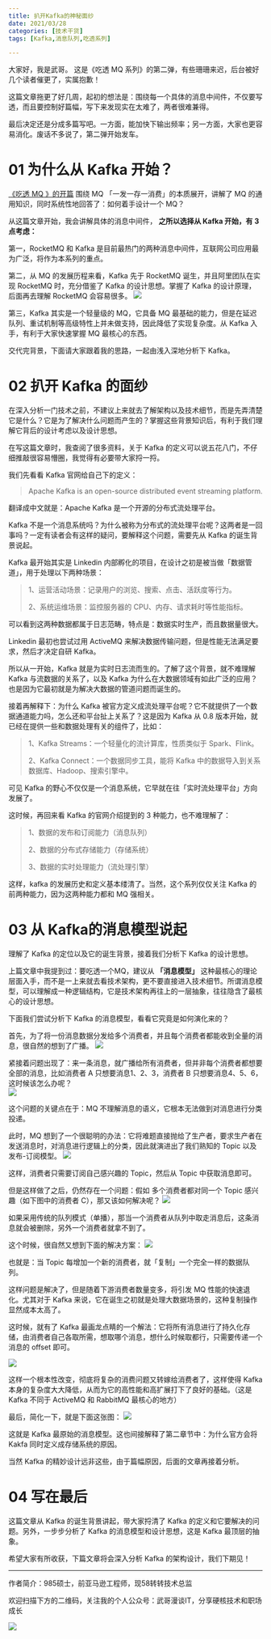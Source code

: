 ```yaml
---
title: 扒开Kafka的神秘面纱
date: 2021/03/28
categories: [技术干货]
tags: [Kafka,消息队列,吃透系列]

---
```


大家好，我是武哥。 这是《吃透 MQ 系列》的第二弹，有些珊珊来迟，后台被好几个读者催更了，实属抱歉！

这篇文章拖更了好几周，起初的想法是：围绕每一个具体的消息中间件，不仅要写透，而且要控制好篇幅，写下来发现实在太难了，两者很难兼得。

最后决定还是分成多篇写吧。一方面，能加快下输出频率；另一方面，大家也更容易消化。废话不多说了，第二弹开始发车。

<!-- more -->

# 01 为什么从 Kafka 开始？  

[《吃透 MQ 》的开篇](http://mp.weixin.qq.com/s?__biz=MzU2MTM4NDAwMw==&mid=2247488812&idx=1&sn=1e23afce50441bcf594c001f0965306b&chksm=fc78ca00cb0f4316e4c8583b84556c62574b50adaa8511d932459396944e9babeee9d141086b&scene=21#wechat_redirect)  围绕 MQ 「一发一存一消费」的本质展开，讲解了 MQ 的通用知识，同时系统性地回答了：如何着手设计一个 MQ？

从这篇文章开始，我会讲解具体的消息中间件， **之所以选择从 Kafka 开始，有 3 点考虑：**

第一，RocketMQ 和 Kafka 是目前最热门的两种消息中间件，互联网公司应用最为广泛，将作为本系列的重点。

第二，从 MQ 的发展历程来看，Kafka 先于 RocketMQ 诞生，并且阿里团队在实现 RocketMQ 时，充分借鉴了 Kafka 的设计思想。掌握了 Kafka 的设计原理，后面再去理解 RocketMQ 会容易很多。
![](https://oscimg.oschina.net/oscnet/f0b23603-839b-4f10-b5ec-b672240fbe07.png)

第三，Kafka 其实是一个轻量级的 MQ，它具备 MQ 最基础的能力，但是在延迟队列、重试机制等高级特性上并未做支持，因此降低了实现复杂度。从 Kafka 入手，有利于大家快速掌握 MQ 最核心的东西。  

交代完背景，下面请大家跟着我的思路，一起由浅入深地分析下 Kafka。

# 02 扒开 Kafka 的面纱  

在深入分析一门技术之前，不建议上来就去了解架构以及技术细节，而是先弄清楚它是什么？它是为了解决什么问题而产生的？掌握这些背景知识后，有利于我们理解它背后的设计考虑以及设计思想。

在写这篇文章时，我查阅了很多资料，关于 Kafka 的定义可以说五花八门，不仔细推敲很容易懵圈，我觉得有必要带大家捋一捋。

我们先看看 Kafka 官网给自己下的定义：

> Apache Kafka is an open-source distributed event streaming platform.

翻译成中文就是：Apache Kafka 是一个开源的分布式流处理平台。

Kafka 不是一个消息系统吗？为什么被称为分布式的流处理平台呢？这两者是一回事吗？一定有读者会有这样的疑问，要解释这个问题，需要先从 Kafka 的诞生背景说起。

Kafka 最开始其实是 Linkedin 内部孵化的项目，在设计之初是被当做「数据管道」，用于处理以下两种场景：

> 1、运营活动场景：记录用户的浏览、搜索、点击、活跃度等行为。
> 
> 2、系统运维场景：监控服务器的 CPU、内存、请求耗时等性能指标。

可以看到这两种数据都属于日志范畴，特点是：数据实时生产，而且数据量很大。

Linkedin 最初也尝试过用 ActiveMQ 来解决数据传输问题，但是性能无法满足要求，然后才决定自研 Kafka。

所以从一开始，Kafka 就是为实时日志流而生的。了解了这个背景，就不难理解 Kafka 与流数据的关系了，以及 Kafka 为什么在大数据领域有如此广泛的应用？也是因为它最初就是为解决大数据的管道问题而诞生的。

接着再解释下：为什么 Kafka 被官方定义成流处理平台呢？它不就提供了一个数据通道能力吗，怎么还和平台扯上关系了？这是因为 Kafka 从 0.8 版本开始，就已经在提供一些和数据处理有关的组件了，比如：

> 1、Kafka Streams：一个轻量化的流计算库，性质类似于 Spark、Flink。
> 
> 2、Kafka Connect：一个数据同步工具，能将 Kafka 中的数据导入到关系数据库、Hadoop、搜索引擎中。

可见 Kafka 的野心不仅仅是一个消息系统，它早就在往「实时流处理平台」方向发展了。

这时候，再回来看 Kafka 的官网介绍提到的 3 种能力，也不难理解了：

> 1、数据的发布和订阅能力（消息队列）
> 
> 2、数据的分布式存储能力（存储系统）
> 
> 3、数据的实时处理能力（流处理引擎）

这样，kafka 的发展历史和定义基本缕清了。当然，这个系列仅仅关注 Kafka 的前两种能力，因为这两种能力都和 MQ 强相关。

# 03 从 Kafka的消息模型说起  

理解了 Kafka 的定位以及它的诞生背景，接着我们分析下 Kafka 的设计思想。

上篇文章中我提到过：要吃透一个MQ，建议从 **「消息模型」** 这种最核心的理论层面入手，而不是一上来就去看技术架构，更不要直接进入技术细节。所谓消息模型，可以理解成一种逻辑结构，它是技术架构再往上的一层抽象，往往隐含了最核心的设计思想。

下面我们尝试分析下 Kafka 的消息模型，看看它究竟是如何演化来的？

首先，为了将一份消息数据分发给多个消费者，并且每个消费者都能收到全量的消息，很自然的想到了广播。
![](https://oscimg.oschina.net/oscnet/a5fbc488-ea1a-48e6-bfb9-e5030bdcbcb7.png)

紧接着问题出现了：来一条消息，就广播给所有消费者，但并非每个消费者都想要全部的消息，比如消费者 A 只想要消息1、2、3，消费者 B 只想要消息4、5、6，这时候该怎么办呢？  
![](https://oscimg.oschina.net/oscnet/9c0986d3-8d6a-42e3-afd2-e8dfca2e4b90.png)

这个问题的关键点在于：MQ 不理解消息的语义，它根本无法做到对消息进行分类投递。

此时，MQ 想到了一个很聪明的办法：它将难题直接抛给了生产者，要求生产者在发送消息时，对消息进行逻辑上的分类，因此就演进出了我们熟知的 Topic 以及发布-订阅模型。
![](https://oscimg.oschina.net/oscnet/836f3ffa-b594-4eed-8743-44670b801c24.png)

这样，消费者只需要订阅自己感兴趣的 Topic，然后从 Topic 中获取消息即可。

但是这样做了之后，仍然存在一个问题：假如 多个消费者都对同一个 Topic 感兴趣（如下图中的消费者 C），那又该如何解决呢？
![](https://oscimg.oschina.net/oscnet/6f65f48d-170e-4a93-a91a-0303c3432464.png)

如果采用传统的队列模式（单播），那当一个消费者从队列中取走消息后，这条消息就会被删除，另外一个消费者就拿不到了。  

这个时候，很自然又想到下面的解决方案：
![](https://oscimg.oschina.net/oscnet/81c3dc9a-1fd1-466e-a8ad-a0fb82e5a872.png)

也就是：当 Topic 每增加一个新的消费者，就「复制」一个完全一样的数据队列。  

这样问题是解决了，但是随着下游消费者数量变多，将引发 MQ 性能的快速退化。尤其对于 Kafka 来说，它在诞生之初就是处理大数据场景的，这种复制操作显然成本太高了。

这时候，就有了 Kafka 最画龙点睛的一个解法：它将所有消息进行了持久化存储，由消费者自己各取所需，想取哪个消息，想什么时候取都行，只需要传递一个消息的 offset 即可。

![](https://oscimg.oschina.net/oscnet/aa789637-8a5d-4ee5-b5ac-b258acdc94e3.png)

这样一个根本性改变，彻底将复杂的消费问题又转嫁给消费者了，这样使得 Kafka 本身的复杂度大大降低，从而为它的高性能和高扩展打下了良好的基础。（这是 Kafka 不同于 ActiveMQ 和 RabbitMQ 最核心的地方）

最后，简化一下，就是下面这张图：
![](https://oscimg.oschina.net/oscnet/3f67e3a7-75a8-4319-b37e-f00ce599528a.png)

这就是 Kafka 最原始的消息模型。这也间接解释了第二章节中：为什么官方会将 Kakfa 同时定义成存储系统的原因。  

当然 Kafka 的精妙设计远非这些，由于篇幅原因，后面的文章再接着分析。

# 04 写在最后  

这篇文章从 Kafka 的诞生背景讲起，带大家捋清了 Kafka 的定义和它要解决的问题。另外，一步步分析了 Kafka 的消息模型和设计思想，这是 Kafka 最顶层的抽象。

希望大家有所收获，下篇文章将会深入分析 Kafka 的架构设计，我们下期见！



---

作者简介：985硕士，前亚马逊工程师，现58转转技术总监

欢迎扫描下方的二维码，关注我的个人公众号：武哥漫谈IT，分享硬核技术和职场成长

![](https://img-blog.csdnimg.cn/20201107215432925.jpg)
